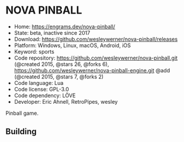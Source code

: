 # NOVA PINBALL

- Home: https://engrams.dev/nova-pinball/
- State: beta, inactive since 2017
- Download: https://github.com/wesleywerner/nova-pinball/releases
- Platform: Windows, Linux, macOS, Android, iOS
- Keyword: sports
- Code repository: https://github.com/wesleywerner/nova-pinball.git (@created 2015, @stars 26, @forks 6), https://github.com/wesleywerner/nova-pinball-engine.git @add (@created 2015, @stars 7, @forks 2)
- Code language: Lua
- Code license: GPL-3.0
- Code dependency: LÖVE
- Developer: Eric Ahnell, RetroPipes, wesley

Pinball game.

## Building
